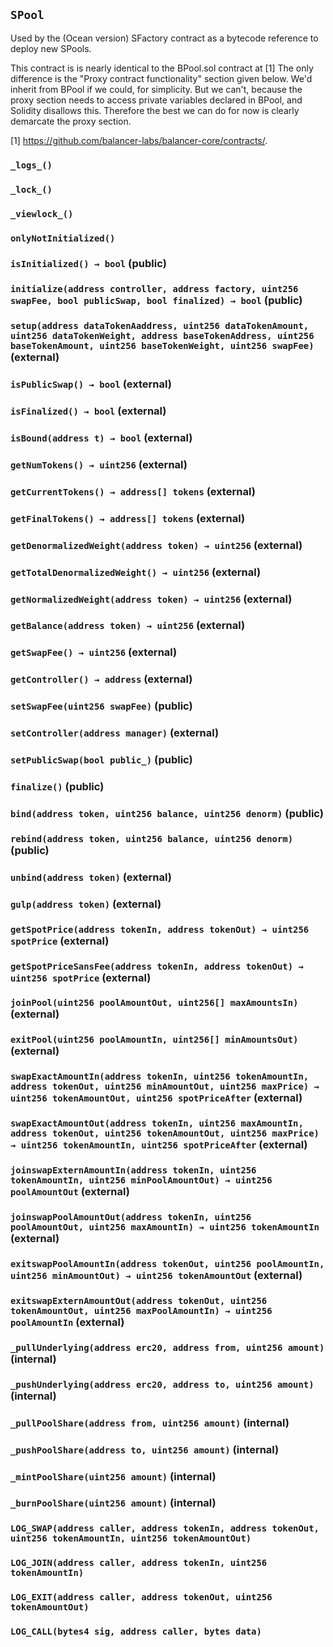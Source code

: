 ## `SPool`



Used by the (Ocean version) SFactory contract as a bytecode reference to 
deploy new SPools.

This contract is is nearly identical to the BPool.sol contract at [1]
The only difference is the "Proxy contract functionality" section 
given below. We'd inherit from BPool if we could, for simplicity.
But we can't, because the proxy section needs to access private
variables declared in BPool, and Solidity disallows this. Therefore
the best we can do for now is clearly demarcate the proxy section. 

[1] https://github.com/balancer-labs/balancer-core/contracts/.

### `_logs_()`





### `_lock_()`





### `_viewlock_()`





### `onlyNotInitialized()`






### `isInitialized() → bool` (public)





### `initialize(address controller, address factory, uint256 swapFee, bool publicSwap, bool finalized) → bool` (public)





### `setup(address dataTokenAaddress, uint256 dataTokenAmount, uint256 dataTokenWeight, address baseTokenAddress, uint256 baseTokenAmount, uint256 baseTokenWeight, uint256 swapFee)` (external)





### `isPublicSwap() → bool` (external)





### `isFinalized() → bool` (external)





### `isBound(address t) → bool` (external)





### `getNumTokens() → uint256` (external)





### `getCurrentTokens() → address[] tokens` (external)





### `getFinalTokens() → address[] tokens` (external)





### `getDenormalizedWeight(address token) → uint256` (external)





### `getTotalDenormalizedWeight() → uint256` (external)





### `getNormalizedWeight(address token) → uint256` (external)





### `getBalance(address token) → uint256` (external)





### `getSwapFee() → uint256` (external)





### `getController() → address` (external)





### `setSwapFee(uint256 swapFee)` (public)





### `setController(address manager)` (external)





### `setPublicSwap(bool public_)` (public)





### `finalize()` (public)





### `bind(address token, uint256 balance, uint256 denorm)` (public)





### `rebind(address token, uint256 balance, uint256 denorm)` (public)





### `unbind(address token)` (external)





### `gulp(address token)` (external)





### `getSpotPrice(address tokenIn, address tokenOut) → uint256 spotPrice` (external)





### `getSpotPriceSansFee(address tokenIn, address tokenOut) → uint256 spotPrice` (external)





### `joinPool(uint256 poolAmountOut, uint256[] maxAmountsIn)` (external)





### `exitPool(uint256 poolAmountIn, uint256[] minAmountsOut)` (external)





### `swapExactAmountIn(address tokenIn, uint256 tokenAmountIn, address tokenOut, uint256 minAmountOut, uint256 maxPrice) → uint256 tokenAmountOut, uint256 spotPriceAfter` (external)





### `swapExactAmountOut(address tokenIn, uint256 maxAmountIn, address tokenOut, uint256 tokenAmountOut, uint256 maxPrice) → uint256 tokenAmountIn, uint256 spotPriceAfter` (external)





### `joinswapExternAmountIn(address tokenIn, uint256 tokenAmountIn, uint256 minPoolAmountOut) → uint256 poolAmountOut` (external)





### `joinswapPoolAmountOut(address tokenIn, uint256 poolAmountOut, uint256 maxAmountIn) → uint256 tokenAmountIn` (external)





### `exitswapPoolAmountIn(address tokenOut, uint256 poolAmountIn, uint256 minAmountOut) → uint256 tokenAmountOut` (external)





### `exitswapExternAmountOut(address tokenOut, uint256 tokenAmountOut, uint256 maxPoolAmountIn) → uint256 poolAmountIn` (external)





### `_pullUnderlying(address erc20, address from, uint256 amount)` (internal)





### `_pushUnderlying(address erc20, address to, uint256 amount)` (internal)





### `_pullPoolShare(address from, uint256 amount)` (internal)





### `_pushPoolShare(address to, uint256 amount)` (internal)





### `_mintPoolShare(uint256 amount)` (internal)





### `_burnPoolShare(uint256 amount)` (internal)






### `LOG_SWAP(address caller, address tokenIn, address tokenOut, uint256 tokenAmountIn, uint256 tokenAmountOut)`





### `LOG_JOIN(address caller, address tokenIn, uint256 tokenAmountIn)`





### `LOG_EXIT(address caller, address tokenOut, uint256 tokenAmountOut)`





### `LOG_CALL(bytes4 sig, address caller, bytes data)`





